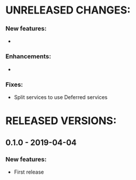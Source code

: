 # UNRELEASED CHANGES:

### New features:
*

### Enhancements:
*

### Fixes:
* Split services to use Deferred services

# RELEASED VERSIONS:

## 0.1.0 - 2019-04-04
 ### New features:
  * First release
